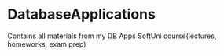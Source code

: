 # DatabaseApplications
Contains all materials from my DB Apps SoftUni course(lectures, homeworks, exam prep)
